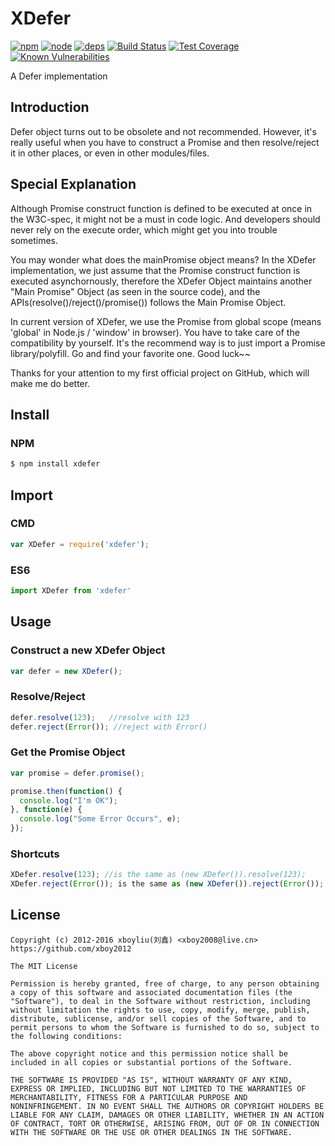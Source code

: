 # XDefer

[![npm][npm]][npm-url]
[![node][node]][node-url]
[![deps][deps]][deps-url]
[![Build Status][travis-image]][travis-url]
[![Test Coverage][coveralls-image]][coveralls-url]
[![Known Vulnerabilities][bugs-image]][bugs-url]

A Defer implementation

## Introduction

Defer object turns out to be obsolete and not recommended.
However, it's really useful when you have to construct a Promise and then resolve/reject it in other places, or even in other modules/files.


## Special Explanation

Although Promise construct function is defined to be executed at once in the W3C-spec, it might not be a must in code logic.
And developers should never rely on the execute order, which might get you into trouble sometimes.

You may wonder what does the mainPromise object means?
In the XDefer implementation, we just assume that the Promise construct function is executed asynchornously, therefore the XDefer Object maintains another "Main Promise" Object (as seen in the source code), and the APIs(resolve()/reject()/promise()) follows the Main Promise Object.

In current version of XDefer, we use the Promise from global scope (means 'global' in Node.js / 'window' in browser).
You have to take care of the compatibility by yourself. It's the recommend way is to just import a Promise library/polyfill. Go and find your favorite one. Good luck~~ 

Thanks for your attention to my first official project on GitHub, which will make me do better.

## Install

### NPM

```bash
$ npm install xdefer
```

## Import

### CMD

```javascript
var XDefer = require('xdefer');
```

### ES6

```javascript
import XDefer from 'xdefer'
```

## Usage

### Construct a new XDefer Object 
```javascript
var defer = new XDefer();
```

### Resolve/Reject

```javascript
defer.resolve(123);   //resolve with 123
defer.reject(Error()); //reject with Error()
```

### Get the Promise Object

```javascript
var promise = defer.promise();

promise.then(function() {
  console.log("I'm OK");
}, function(e) {
  console.log("Some Error Occurs", e);
});
```

### Shortcuts

```javascript
XDefer.resolve(123); //is the same as (new XDefer()).resolve(123);
XDefer.reject(Error()); is the same as (new XDefer()).reject(Error());
```

## License

```
Copyright (c) 2012-2016 xboyliu(刘鑫) <xboy2008@live.cn>
https://github.com/xboy2012

The MIT License

Permission is hereby granted, free of charge, to any person obtaining
a copy of this software and associated documentation files (the
"Software"), to deal in the Software without restriction, including
without limitation the rights to use, copy, modify, merge, publish,
distribute, sublicense, and/or sell copies of the Software, and to
permit persons to whom the Software is furnished to do so, subject to
the following conditions:

The above copyright notice and this permission notice shall be
included in all copies or substantial portions of the Software.

THE SOFTWARE IS PROVIDED "AS IS", WITHOUT WARRANTY OF ANY KIND,
EXPRESS OR IMPLIED, INCLUDING BUT NOT LIMITED TO THE WARRANTIES OF
MERCHANTABILITY, FITNESS FOR A PARTICULAR PURPOSE AND
NONINFRINGEMENT. IN NO EVENT SHALL THE AUTHORS OR COPYRIGHT HOLDERS BE
LIABLE FOR ANY CLAIM, DAMAGES OR OTHER LIABILITY, WHETHER IN AN ACTION
OF CONTRACT, TORT OR OTHERWISE, ARISING FROM, OUT OF OR IN CONNECTION
WITH THE SOFTWARE OR THE USE OR OTHER DEALINGS IN THE SOFTWARE.
```
[npm]: https://img.shields.io/npm/v/xdefer.svg
[npm-url]: https://npmjs.com/package/xdefer
[node]: https://img.shields.io/node/v/xdefer.svg
[node-url]: https://nodejs.org
[deps]: https://img.shields.io/david/xboy2012/xdefer.svg
[deps-url]: https://david-dm.org/xboy2012/xdefer

[travis-image]: https://img.shields.io/travis/xboy2012/XDefer/master.svg
[travis-url]: https://travis-ci.org/xboy2012/XDefer
[coveralls-image]: https://coveralls.io/repos/github/xboy2012/XDefer/badge.svg?branch=master
[coveralls-url]: https://coveralls.io/github/xboy2012/XDefer?branch=master
[bugs-image]: https://snyk.io/test/github/xboy2012/xdefer/badge.svg
[bugs-url]: https://snyk.io/test/github/xboy2012/xdefer